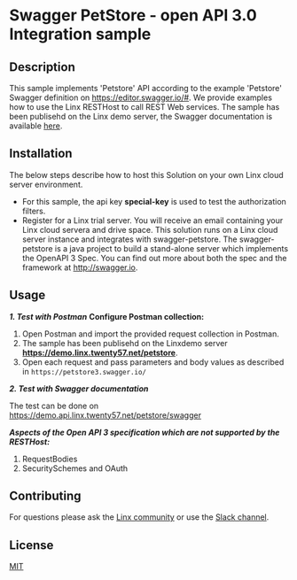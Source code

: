 #  Swagger PetStore - open API 3.0 Integration sample

## Description
This sample implements 'Petstore' API according to the example 'Petstore' Swagger definition on https://editor.swagger.io/#.  We provide examples how to use the Linx RESTHost to call REST Web services.  The sample has been publisehd on the Linx demo server, the Swagger documentation is available [here](https://demo.api.linx.twenty57.net/petstore/swagger).  

## Installation
The below steps describe how to host this Solution on your own Linx cloud server environment.

- For this sample, the api key **special-key** is used to test the authorization filters. 
- Register for a Linx trial server. You will receive an email containing your Linx cloud servera and drive space.
This solution runs on a Linx cloud server instance and integrates with swagger-petstore.  The swagger-petstore is a java project to build a stand-alone server which implements the OpenAPI 3 Spec. You can find out more about both the spec and the framework at http://swagger.io.  


## Usage
***1. Test with Postman***
****Configure Postman collection:****
1. Open Postman and import the provided request collection in Postman.
2. The sample has been publisehd on the Linxdemo server **https://demo.linx.twenty57.net/petstore**.  
3. Open each request and pass parameters and body values as described in `https://petstore3.swagger.io/`

***2. Test with Swagger documentation***

The test can be done on https://demo.api.linx.twenty57.net/petstore/swagger

***Aspects of the Open API 3 specification which are not supported by the RESTHost:***
1. RequestBodies
2. SecuritySchemes and OAuth

## Contributing

For questions please ask the [Linx community](https://linx/software/community) or use the [Slack channel](https://linxsoftware.slack.com/archives/C01FLBC1XNX). 

## License

[MIT](https://github.com/linx-software/template-repo/blob/main/LICENSE.txt)
